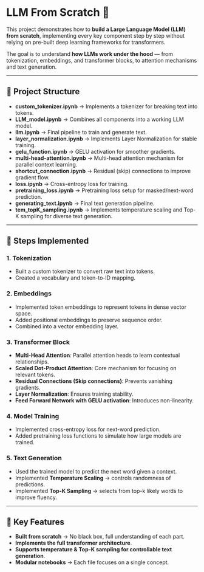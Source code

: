 # LLM From Scratch 🚀

This project demonstrates how to **build a Large Language Model (LLM) from scratch**, implementing every key component step by step without relying on pre-built deep learning frameworks for transformers.

The goal is to understand **how LLMs work under the hood** — from tokenization, embeddings, and transformer blocks, to attention mechanisms and text generation.

---

## 📂 Project Structure

- **custom_tokenizer.ipynb** → Implements a tokenizer for breaking text into tokens.  
- **LLM_model.ipynb** → Combines all components into a working LLM model.  
- **llm.ipynb** → Final pipeline to train and generate text.  
- **layer_normalization.ipynb** → Implements Layer Normalization for stable training.  
- **gelu_function.ipynb** → GELU activation for smoother gradients.  
- **multi-head-attention.ipynb** → Multi-head attention mechanism for parallel context learning.  
- **shortcut_connection.ipynb** → Residual (skip) connections to improve gradient flow.  
- **loss.ipynb** → Cross-entropy loss for training.  
- **pretraining_loss.ipynb** → Pretraining loss setup for masked/next-word prediction.  
- **generating_text.ipynb** → Final text generation pipeline.  
- **tem_topK_sampling.ipynb** → Implements temperature scaling and Top-K sampling for diverse text generation.  

---

## 🧩 Steps Implemented

### 1. Tokenization
- Built a custom tokenizer to convert raw text into tokens.  
- Created a vocabulary and token-to-ID mapping.  

### 2. Embeddings
- Implemented token embeddings to represent tokens in dense vector space.  
- Added positional embeddings to preserve sequence order.  
- Combined into a vector embedding layer.  

### 3. Transformer Block
- **Multi-Head Attention**: Parallel attention heads to learn contextual relationships.  
- **Scaled Dot-Product Attention**: Core mechanism for focusing on relevant tokens.  
- **Residual Connections (Skip connections)**: Prevents vanishing gradients.  
- **Layer Normalization**: Ensures training stability.  
- **Feed Forward Network with GELU activation**: Introduces non-linearity.  

### 4. Model Training
- Implemented cross-entropy loss for next-word prediction.  
- Added pretraining loss functions to simulate how large models are trained.  

### 5. Text Generation
- Used the trained model to predict the next word given a context.  
- Implemented **Temperature Scaling** → controls randomness of predictions.  
- Implemented **Top-K Sampling** → selects from top-k likely words to improve fluency.  

---

## 🔮 Key Features
- **Built from scratch** → No black box, full understanding of each part.  
- **Implements the full transformer architecture**.  
- **Supports temperature & Top-K sampling for controllable text generation**.  
- **Modular notebooks** → Each file focuses on a single concept.  

